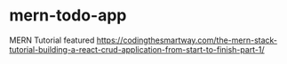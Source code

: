 # mern-todo-app
MERN Tutorial featured https://codingthesmartway.com/the-mern-stack-tutorial-building-a-react-crud-application-from-start-to-finish-part-1/
